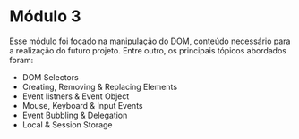# Módulo 3
Esse módulo foi focado na manipulação do DOM, conteúdo necessário para a realização do futuro projeto. Entre outro, os principais tópicos abordados foram:
* DOM Selectors
* Creating, Removing & Replacing Elements
* Event listners & Event Object
* Mouse, Keyboard & Input Events
* Event Bubbling & Delegation
* Local & Session Storage
